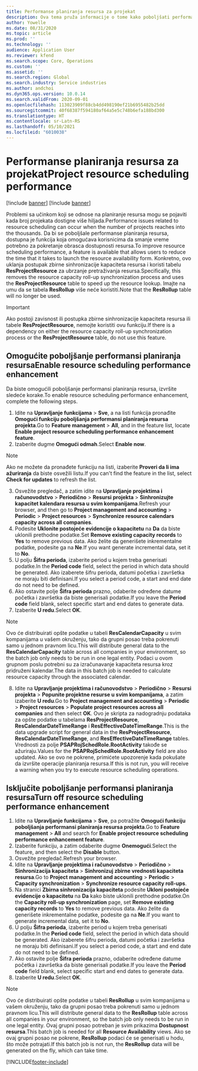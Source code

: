 ```yaml
---
title: Performanse planiranja resursa za projekat
description: Ova tema pruža informacije o tome kako poboljšati performanse planiranja resursa za veliki broj projekata.
author: Yowelle
ms.date: 08/31/2020
ms.topic: article
ms.prod: ''
ms.technology: ''
audience: Application User
ms.reviewer: kfend
ms.search.scope: Core, Operations
ms.custom: ''
ms.assetid: ''
ms.search.region: Global
ms.search.industry: Service industries
ms.author: andchoi
ms.dyn365.ops.version: 10.0.14
ms.search.validFrom: 2020-09-01
ms.openlocfilehash: 113023909f88cb4dd498190ef21b6955482b25dd
ms.sourcegitcommit: 40f68387f594180af64a5e5c748b6efa188bd300
ms.translationtype: HT
ms.contentlocale: sr-Latn-RS
ms.lasthandoff: 05/10/2021
ms.locfileid: "6010038"
---
```

# <a name="project-resource-scheduling-performance"></a><span data-ttu-id="6ada7-103">Performanse planiranja resursa za projekat</span><span class="sxs-lookup"><span data-stu-id="6ada7-103">Project resource scheduling performance</span></span>

[!include [banner](../includes/banner.md)]
[!include [banner](../includes/preview-banner.md)]


<span data-ttu-id="6ada7-104">Problemi sa učinkom koji se odnose na planiranje resursa mogu se pojaviti kada broj projekata dostigne više hiljada.</span><span class="sxs-lookup"><span data-stu-id="6ada7-104">Performance issues related to resource scheduling can occur when the number of projects reaches into the thousands.</span></span> <span data-ttu-id="6ada7-105">Da bi se poboljšale performanse planiranja resursa, dostupna je funkcija koja omogućava korisnicima da smanje vreme potrebno za pokretanje obrasca dostupnosti resursa.</span><span class="sxs-lookup"><span data-stu-id="6ada7-105">To improve resource scheduling performance, a feature is available that allows users to reduce the time that it takes to launch the resource availability form.</span></span> <span data-ttu-id="6ada7-106">Konkretno, ovo uklanja postupak zbirne sinhronizacije kapaciteta resursa i koristi tabelu **ResProjectResource** za ubrzanje pretraživanja resursa.</span><span class="sxs-lookup"><span data-stu-id="6ada7-106">Specifically, this removes the resource capacity roll-up synchronization process and uses the **ResProjectResource** table to speed up the resource lookup.</span></span> <span data-ttu-id="6ada7-107">Imajte na umu da se tabela **ResRollup** više neće koristiti.</span><span class="sxs-lookup"><span data-stu-id="6ada7-107">Note that the **ResRollup** table will no longer be used.</span></span>

> [!IMPORTANT]
> <span data-ttu-id="6ada7-108">Ako postoji zavisnost ili postupka zbirne sinhronizacije kapaciteta resursa ili tabele **ResProjectResource**, nemojte koristiti ovu funkciju.</span><span class="sxs-lookup"><span data-stu-id="6ada7-108">If there is a dependency on either the resource capacity roll-up synchronization process or the **ResProjectResource** table, do not use this feature.</span></span>

## <a name="enable-resource-scheduling-performance-enhancement"></a><span data-ttu-id="6ada7-109">Omogućite poboljšanje performansi planiranja resursa</span><span class="sxs-lookup"><span data-stu-id="6ada7-109">Enable resource scheduling performance enhancement</span></span>
<span data-ttu-id="6ada7-110">Da biste omogućili poboljšanje performansi planiranja resursa, izvršite sledeće korake.</span><span class="sxs-lookup"><span data-stu-id="6ada7-110">To enable resource scheduling performance enhancement, complete the following steps.</span></span>

1. <span data-ttu-id="6ada7-111">Idite na **Upravljanje funkcijama** > **Sve**, a na listi funkcija pronađite **Omogući funkciju poboljšanja performansi planiranja resursa projekta**.</span><span class="sxs-lookup"><span data-stu-id="6ada7-111">Go to **Feature management** > **All**, and in the feature list, locate **Enable project resource scheduling performance enhancement feature**.</span></span>
2. <span data-ttu-id="6ada7-112">Izaberite dugme **Omogući odmah**.</span><span class="sxs-lookup"><span data-stu-id="6ada7-112">Select **Enable now**.</span></span>

> [!NOTE]
> <span data-ttu-id="6ada7-113">Ako ne možete da pronađete funkciju na listi, izaberite **Proveri da li ima ažuriranja** da biste osvežili listu.</span><span class="sxs-lookup"><span data-stu-id="6ada7-113">If you can't find the feature in the list, select **Check for updates** to refresh the list.</span></span>

3. <span data-ttu-id="6ada7-114">Osvežite pregledač, a zatim idite na **Upravljanje projektima i računovodstvo** > **Periodično** > **Resursi projekta** > **Sinhronizujte kapacitet kalendara resursa u svim kompanijama**.</span><span class="sxs-lookup"><span data-stu-id="6ada7-114">Refresh your browser, and then go to **Project management and accounting** > **Periodic** > **Project resources** > **Synchronize resource calendars capacity across all companies**.</span></span>
4. <span data-ttu-id="6ada7-115">Podesite **Uklonite postojeće evidencije o kapacitetu** na **Da** da biste uklonili prethodne podatke.</span><span class="sxs-lookup"><span data-stu-id="6ada7-115">Set **Remove existing capacity records** to **Yes** to remove previous data.</span></span> <span data-ttu-id="6ada7-116">Ako želite da generišete inkrementalne podatke, podesite ga na **Ne**.</span><span class="sxs-lookup"><span data-stu-id="6ada7-116">If you want generate incremental data, set it to **No**.</span></span>
5. <span data-ttu-id="6ada7-117">U polju **Šifra perioda**, izaberite period u kojem treba generisati podatke.</span><span class="sxs-lookup"><span data-stu-id="6ada7-117">In the **Period code** field, select the period in which data should be generated.</span></span> <span data-ttu-id="6ada7-118">Ako izaberete šifru perioda, datumi početka i završetka ne moraju biti definisani.</span><span class="sxs-lookup"><span data-stu-id="6ada7-118">If you select a period code, a start and end date do not need to be defined.</span></span>
6. <span data-ttu-id="6ada7-119">Ako ostavite polje **Šifra perioda** prazno, odaberite određene datume početka i završetka da biste generisali podatke.</span><span class="sxs-lookup"><span data-stu-id="6ada7-119">If you leave the **Period code** field blank, select specific start and end dates to generate data.</span></span>
7. <span data-ttu-id="6ada7-120">Izaberite **U redu**.</span><span class="sxs-lookup"><span data-stu-id="6ada7-120">Select **OK**.</span></span>

 > [!NOTE]
 > <span data-ttu-id="6ada7-121">Ovo će distribuirati opšte podatke u tabeli **ResCalendarCapacity** u svim kompanijama u vašem okruženju, tako da grupni posao treba pokrenuti samo u jednom pravnom licu.</span><span class="sxs-lookup"><span data-stu-id="6ada7-121">This will distribute general data to the **ResCalendarCapacity** table across all companies in your environment, so the batch job only needs to be run in one legal entity.</span></span> <span data-ttu-id="6ada7-122">Podaci u ovom grupnom poslu potrebni su za izračunavanje kapaciteta resursa kroz pridruženi kalendar.</span><span class="sxs-lookup"><span data-stu-id="6ada7-122">The data in this batch job is needed to calculate resource capacity through the associated calendar.</span></span>

8. <span data-ttu-id="6ada7-123">Idite na **Upravljanje projektima i računovodstvo** > **Periodično** > **Resursi projekta** > **Popunite projektne resurse u svim kompanijama**, a zatim izaberite **U redu**.</span><span class="sxs-lookup"><span data-stu-id="6ada7-123">Go to **Project management and accounting** > **Periodic** > **Project resources** > **Populate project resources across all companies** and then select **OK**.</span></span> <span data-ttu-id="6ada7-124">Ovo je skripta za nadogradnju podataka za opšte podatke u tabelama **ResProjectResource**, **ResCalendarDateTimeRange** i **ResEffectiveDateTimeRange**.</span><span class="sxs-lookup"><span data-stu-id="6ada7-124">This is the data upgrade script for general data in the **ResProjectResource**, **ResCalendarDateTimeRange**, and **ResEffectiveDateTimeRange** tables.</span></span> <span data-ttu-id="6ada7-125">Vrednosti za polje **PSAPRojSchedRole.RootActivity** takođe se ažuriraju.</span><span class="sxs-lookup"><span data-stu-id="6ada7-125">Values for the **PSAPRojSchedRole.RootActivity** field are also updated.</span></span> <span data-ttu-id="6ada7-126">Ako se ovo ne pokrene, primićete upozorenje kada pokušate da izvršite operacije planiranja resursa.</span><span class="sxs-lookup"><span data-stu-id="6ada7-126">If this is not run, you will receive a warning when you try to execute resource scheduling operations.</span></span>
 
## <a name="turn-off-resource-scheduling-performance-enhancement"></a><span data-ttu-id="6ada7-127">Isključite poboljšanje performansi planiranja resursa</span><span class="sxs-lookup"><span data-stu-id="6ada7-127">Turn off resource scheduling performance enhancement</span></span>

1. <span data-ttu-id="6ada7-128">Idite na **Upravljanje funkcijama** > **Sve**, pa potražite **Omogući funkciju poboljšanja performansi planiranja resursa projekta**.</span><span class="sxs-lookup"><span data-stu-id="6ada7-128">Go to **Feature management** > **All**  and search for **Enable project resource scheduling performance enhancement feature**.</span></span>
2. <span data-ttu-id="6ada7-129">Izaberite funkciju, a zatim odaberite dugme **Onemogući**.</span><span class="sxs-lookup"><span data-stu-id="6ada7-129">Select the feature, and then select the **Disable** button.</span></span>
3. <span data-ttu-id="6ada7-130">Osvežite pregledač.</span><span class="sxs-lookup"><span data-stu-id="6ada7-130">Refresh your browser.</span></span>
4. <span data-ttu-id="6ada7-131">Idite na **Upravljanje projektima i računovodstvo** > **Periodično** > **Sinhronizacija kapaciteta** > **Sinhronizuj zbirne vrednosti kapaciteta resursa**.</span><span class="sxs-lookup"><span data-stu-id="6ada7-131">Go to **Project management and accounting** > **Periodic** > **Capacity synchronization** > **Synchronize resource capacity roll-ups**.</span></span>
5. <span data-ttu-id="6ada7-132">Na stranici **Zbirna sinhronizacija kapaciteta** podesite **Ukloni postojeće evidencije o kapacitetu** na **Da** kako biste uklonili prethodne podatke.</span><span class="sxs-lookup"><span data-stu-id="6ada7-132">On the **Capacity roll-up synchronization** page, set **Remove existing capacity records** to **Yes** to remove previous data.</span></span> <span data-ttu-id="6ada7-133">Ako želite da generišete inkrementalne podatke, podesite ga na **Ne**.</span><span class="sxs-lookup"><span data-stu-id="6ada7-133">If you want to generate incremental data, set it to **No**.</span></span>
6. <span data-ttu-id="6ada7-134">U polju **Šifra perioda**, izaberite period u kojem treba generisati podatke.</span><span class="sxs-lookup"><span data-stu-id="6ada7-134">In the **Period code** field, select the period in which data should be generated.</span></span> <span data-ttu-id="6ada7-135">Ako izaberete šifru perioda, datumi početka i završetka ne moraju biti definisani.</span><span class="sxs-lookup"><span data-stu-id="6ada7-135">If you select a period code, a start and end date do not need to be defined.</span></span>
7. <span data-ttu-id="6ada7-136">Ako ostavite polje **Šifra perioda** prazno, odaberite određene datume početka i završetka da biste generisali podatke.</span><span class="sxs-lookup"><span data-stu-id="6ada7-136">If you leave the **Period code** field blank, select specific start and end dates to generate data.</span></span>
8. <span data-ttu-id="6ada7-137">Izaberite **U redu**.</span><span class="sxs-lookup"><span data-stu-id="6ada7-137">Select **OK**.</span></span>

> [!NOTE]
> <span data-ttu-id="6ada7-138">Ovo će distribuirati opšte podatke u tabeli **ResRollup** u svim kompanijama u vašem okruženju, tako da grupni posao treba pokrenuti samo u jednom pravnom licu.</span><span class="sxs-lookup"><span data-stu-id="6ada7-138">This will distribute general data to the **ResRollup** table across all companies in your environment, so the batch job only needs to be run in one legal entity.</span></span> <span data-ttu-id="6ada7-139">Ovaj grupni posao potreban je svim prikazima **Dostupnost resursa**.</span><span class="sxs-lookup"><span data-stu-id="6ada7-139">This batch job is needed for all **Resource Availability** views.</span></span> <span data-ttu-id="6ada7-140">Ako se ovaj grupni posao ne pokrene, **ResRollup** podaci će se generisati u hodu, što može potrajati.</span><span class="sxs-lookup"><span data-stu-id="6ada7-140">If this batch job is not run, the **ResRollup** data will be generated on the fly, which can take time.</span></span>


[!INCLUDE[footer-include](../includes/footer-banner.md)]